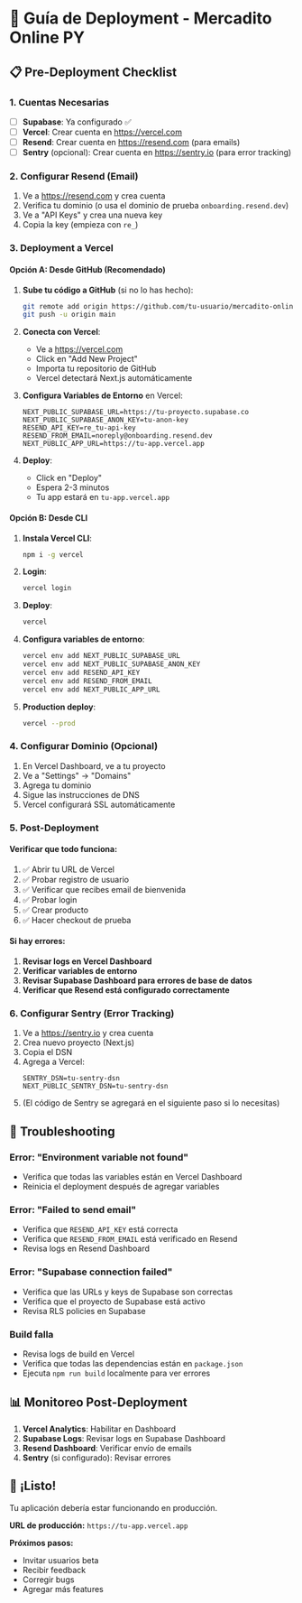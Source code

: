 # 🚀 Guía de Deployment - Mercadito Online PY

## 📋 Pre-Deployment Checklist

### 1. Cuentas Necesarias

- [ ] **Supabase**: Ya configurado ✅
- [ ] **Vercel**: Crear cuenta en https://vercel.com
- [ ] **Resend**: Crear cuenta en https://resend.com (para emails)
- [ ] **Sentry** (opcional): Crear cuenta en https://sentry.io (para error tracking)

### 2. Configurar Resend (Email)

1. Ve a https://resend.com y crea cuenta
2. Verifica tu dominio (o usa el dominio de prueba `onboarding.resend.dev`)
3. Ve a "API Keys" y crea una nueva key
4. Copia la key (empieza con `re_`)

### 3. Deployment a Vercel

#### Opción A: Desde GitHub (Recomendado)

1. **Sube tu código a GitHub** (si no lo has hecho):
   ```bash
   git remote add origin https://github.com/tu-usuario/mercadito-online-py.git
   git push -u origin main
   ```

2. **Conecta con Vercel**:
   - Ve a https://vercel.com
   - Click en "Add New Project"
   - Importa tu repositorio de GitHub
   - Vercel detectará Next.js automáticamente

3. **Configura Variables de Entorno** en Vercel:
   ```
   NEXT_PUBLIC_SUPABASE_URL=https://tu-proyecto.supabase.co
   NEXT_PUBLIC_SUPABASE_ANON_KEY=tu-anon-key
   RESEND_API_KEY=re_tu-api-key
   RESEND_FROM_EMAIL=noreply@onboarding.resend.dev
   NEXT_PUBLIC_APP_URL=https://tu-app.vercel.app
   ```

4. **Deploy**:
   - Click en "Deploy"
   - Espera 2-3 minutos
   - Tu app estará en `tu-app.vercel.app`

#### Opción B: Desde CLI

1. **Instala Vercel CLI**:
   ```bash
   npm i -g vercel
   ```

2. **Login**:
   ```bash
   vercel login
   ```

3. **Deploy**:
   ```bash
   vercel
   ```

4. **Configura variables de entorno**:
   ```bash
   vercel env add NEXT_PUBLIC_SUPABASE_URL
   vercel env add NEXT_PUBLIC_SUPABASE_ANON_KEY
   vercel env add RESEND_API_KEY
   vercel env add RESEND_FROM_EMAIL
   vercel env add NEXT_PUBLIC_APP_URL
   ```

5. **Production deploy**:
   ```bash
   vercel --prod
   ```

### 4. Configurar Dominio (Opcional)

1. En Vercel Dashboard, ve a tu proyecto
2. Ve a "Settings" → "Domains"
3. Agrega tu dominio
4. Sigue las instrucciones de DNS
5. Vercel configurará SSL automáticamente

### 5. Post-Deployment

#### Verificar que todo funciona:

1. ✅ Abrir tu URL de Vercel
2. ✅ Probar registro de usuario
3. ✅ Verificar que recibes email de bienvenida
4. ✅ Probar login
5. ✅ Crear producto
6. ✅ Hacer checkout de prueba

#### Si hay errores:

1. **Revisar logs en Vercel Dashboard**
2. **Verificar variables de entorno**
3. **Revisar Supabase Dashboard para errores de base de datos**
4. **Verificar que Resend está configurado correctamente**

### 6. Configurar Sentry (Error Tracking)

1. Ve a https://sentry.io y crea cuenta
2. Crea nuevo proyecto (Next.js)
3. Copia el DSN
4. Agrega a Vercel:
   ```
   SENTRY_DSN=tu-sentry-dsn
   NEXT_PUBLIC_SENTRY_DSN=tu-sentry-dsn
   ```
5. (El código de Sentry se agregará en el siguiente paso si lo necesitas)

## 🔧 Troubleshooting

### Error: "Environment variable not found"
- Verifica que todas las variables están en Vercel Dashboard
- Reinicia el deployment después de agregar variables

### Error: "Failed to send email"
- Verifica que `RESEND_API_KEY` está correcta
- Verifica que `RESEND_FROM_EMAIL` está verificado en Resend
- Revisa logs en Resend Dashboard

### Error: "Supabase connection failed"
- Verifica que las URLs y keys de Supabase son correctas
- Verifica que el proyecto de Supabase está activo
- Revisa RLS policies en Supabase

### Build falla
- Revisa logs de build en Vercel
- Verifica que todas las dependencias están en `package.json`
- Ejecuta `npm run build` localmente para ver errores

## 📊 Monitoreo Post-Deployment

1. **Vercel Analytics**: Habilitar en Dashboard
2. **Supabase Logs**: Revisar logs en Supabase Dashboard
3. **Resend Dashboard**: Verificar envío de emails
4. **Sentry** (si configurado): Revisar errores

## 🎉 ¡Listo!

Tu aplicación debería estar funcionando en producción. 

**URL de producción:** `https://tu-app.vercel.app`

**Próximos pasos:**
- Invitar usuarios beta
- Recibir feedback
- Corregir bugs
- Agregar más features

